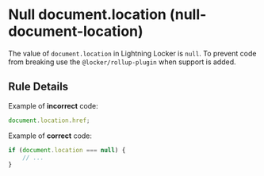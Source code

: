 # Null document.location (null-document-location)

The value of `document.location` in Lightning Locker is `null`. To prevent
code from breaking use the `@locker/rollup-plugin` when support is added.

## Rule Details

Example of **incorrect** code:

<!-- eslint-disable-next-line no-unused-expressions -->
```js
document.location.href;
```

Example of **correct** code:

```js
if (document.location === null) {
    // ...
}
```
